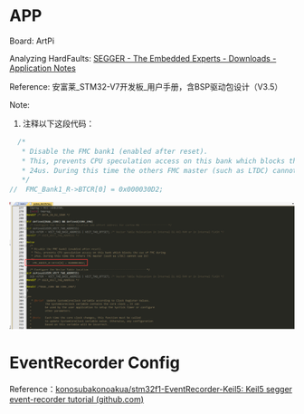 # APP

Board: ArtPi

Analyzing HardFaults: [SEGGER - The Embedded Experts - Downloads - Application Notes](https://www.segger.com/downloads/application-notes/)

Reference: 安富莱_STM32-V7开发板_用户手册，含BSP驱动包设计（V3.5）

Note: 

1. 注释以下这段代码：

```c
  /*
   * Disable the FMC bank1 (enabled after reset).
   * This, prevents CPU speculation access on this bank which blocks the use of FMC during
   * 24us. During this time the others FMC master (such as LTDC) cannot use it!
   */
//  FMC_Bank1_R->BTCR[0] = 0x000030D2;
```

![image-20230715155522407](figures/image-20230715155522407.png)

# EventRecorder Config

Reference：[konosubakonoakua/stm32f1-EventRecorder-Keil5: Keil5 segger event-recorder tutorial (github.com)](https://github.com/konosubakonoakua/stm32f1-EventRecorder-Keil5)

